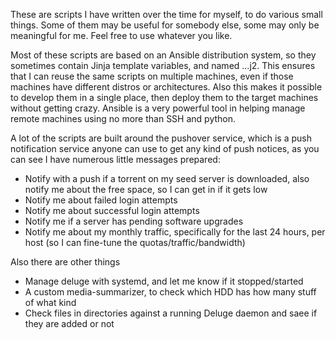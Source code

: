 These are scripts I have written over the time for myself, to do various small things. Some of them may be useful for somebody else, some may only be meaningful for me. Feel free to use whatever you like.

Most of these scripts are based on an Ansible distribution system, so they sometimes contain Jinja template variables, and named ...j2. This ensures that I can reuse the same scripts on multiple machines, even if those machines have different distros or architectures. Also this makes it possible to develop them in a single place, then deploy them to the target machines without getting crazy. Ansible is a very powerful tool in helping manage remote machines using no more than SSH and python.

A lot of the scripts are built around the pushover service, which is a push notification service anyone can use to get any kind of push notices, as you can see I have numerous little messages prepared:
- Notify with a push if a torrent on my seed server is downloaded, also notify me about the free space, so I can get in if it gets low
- Notify me about failed login attempts
- Notify me about successful login attempts
- Notify me if a server has pending software upgrades
- Notify me about my monthly traffic, specifically for the last 24 hours, per host (so I can fine-tune the quotas/traffic/bandwidth)

Also there are other things
- Manage deluge with systemd, and let me know if it stopped/started
- A custom media-summarizer, to check which HDD has how many stuff of what kind
- Check files in directories against a running Deluge daemon and saee if they are added or not

